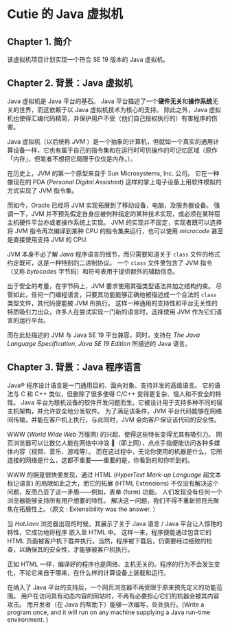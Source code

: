 # Cutie 的 Java 虚拟机

## Chapter 1. 简介

该虚拟机项目计划实现一个符合 SE 19 版本的 Java 虚拟机。

## Chapter 2. 背景：Java 虚拟机

Java 虚拟机是 Java 平台的基石。
Java 平台描述了一个**硬件无关**和**操作系统**无关的世界，而这依赖于以 Java 虚拟机技术为核心的支持。
除此之外，Java 虚拟机也使得汇编代码精简，并保护用户不受（他们自己授权执行的）有害程序的伤害。

Java 虚拟机（以后统称 *JVM* ）是一个抽象的计算机，但就如一个真实的通用计算设备一样，它也有属于自己的指令集和在运行时可供操作的可记忆区域（原作「内存」，但笔者不想把它局限于仅仅是内存。）。

在历史上，JVM 的第一个原型来自于 Sun Microsystems, Inc. 公司。
它在一种像现在的 PDA (*Personal Digital Assistant*) 这样的掌上电子设备上用软件模拟的方式实现了 JVM 指令集。

而如今，Oracle 已经将 JVM 实现拓展到了移动设备，电脑，及服务器设备。
强调一下，JVM 并不预先假定自身应被何种指定的某种技术实现，或必须在某种宿主机硬件平台亦或者操作系统上实现。
JVM 的实现并不固定，实现者既可以选择将 JVM 指令再次编译到某种 CPU 的指令集来运行，也可以使用 *microcode* 甚至是直接使用支持 JVM 的 CPU. 

JVM 本身不必了解 *Java* 程序语言的细节，而只需要知道关于 `class` 文件的格式约定既可，这是一种特别的二进制协议。
一个 `class` 文件里包含了 JVM 指令（又称 *bytecodes* 字节码）和符号表用于提供额外的辅助信息。

出于安全的考量，在字节码上，JVM 要求使用其强类型语法并加之结构约束。
尽管如此，任何一门编程语言，只要其功能能够正确地被描述成一个合法的 `class` 类型文件，其代码便能被 JVM 所执行。
这样一种通用的支持性和平台无关性的特质吸引力出众，许多人在尝试实现一门新的语言时，选择使用 JVM 作为它们语言的运行平台。

而在此处描述的 JVM 与 Java SE 19 平台兼容，同时，支持在 *The Java Language Specification, Java SE 19 Edition* 所描述的 Java 语言。

## Chapter 3. 背景：Java 程序语言

Java® 程序设计语言是一门通用目的、面向对象、支持并发的高级语言。
它的语法与 C 和 C++ 类似，但删除了很多使得 C/C++ 变得更复杂、恼人和不安全的特性。 
Java 平台为联机设备的软件开发问题而生。它被设计用于支持多种不同的宿主机架构，并允许安全地分发软件。
为了满足该条件，JVM 平台代码能够在网络间传输，并能在客户机上执行，与此同时，JVM 会向客户保证该代码的安全性。

WWW (*World Wide Web* 万维网) 的兴起，使得这些特长变得尤其有吸引力。
网页浏览器可以让数亿人能在网络中冲浪 🌊（即上网），点点手指便能访问各种多媒体内容（视频、音乐、游戏等）。
而在这过程中，无论你使用的机器是什么，它所连接的网络是什么，这都不重要——重要的是，你看到的和你听到的。

WWW 的拥趸很快便发现，通过 HTML (*HyperText Mark-up Language* 超文本标记语言) 的局限如此之大，而它的拓展 (HTML Extensions) 不仅没有解决这个问题，反而凸显了这一矛盾——例如，表单 (form) 功能。
人们发现没有任何一个浏览器能够支持所有用户想要的特性。
解决这一问题，我们不得不重新把目光聚焦在拓展性上。（原文 : Extensibility was the answer. ）

当 *HotJava* 浏览器出现的时候，其展示了关于 Java 语言 / Java 平台让人惊艳的特性，它成功地将程序 嵌入至 HTML 中。
这样一来，程序便能通过包含它的 HTML 页面被客户机下载并执行。当然，程序被下载后，仍需要经过细致的检查，以确保其的安全性，才能够被客户机执行。

正如 HTML 一样，编译好的程序也是网络、主机无关的。程序的行为不会发生变化，不论它来自于哪来，在什么样的计算设备上装载和运行。

在纳入了 Java 平台的支持后，一个网页浏览器不再受限于原来预先定义的功能范围。
用户在访问具有动态内容的网站时，不再有必要担心它们的机器会被其内容攻击。
而开发者（在 Java 的帮助下）能够一次编写，处处执行。(Write a program once, and it will run on any machine supplying a Java run-time environment. ) 

